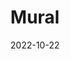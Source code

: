 ---
slug: "mural"
date: "2022-10-22"
title: "Mural"
tm: "22 Oktober 2022"
contact: "Ashley Davis Kosasih (08981516833), Id Line : isaa.ley|Karen Lie (08118821176), Id Line : Karenlie59"
---
